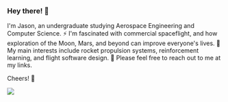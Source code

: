### Hey there! 👋

I'm Jason, an undergraduate studying Aerospace Engineering and Computer Science.
⚡ I'm fascinated with commercial spaceflight, and how exploration of the Moon, Mars, and beyond can improve everyone's lives.
🔭 My main interests include rocket propulsion systems, reinforcement learning, and flight software design. 
🌱 Please feel free to reach out to me at my links.

Cheers! 🍻

![](https://komarev.com/ghpvc/?username=JayChen35&color=ff69b4&style=plastic)

<!--
**JayChen35/JayChen35** is a ✨ _special_ ✨ repository because its `README.md` (this file) appears on your GitHub profile.

Here are some ideas to get you started:

- 🔭 I’m currently working on ...
- 🌱 I’m currently learning ...
- 👯 I’m looking to collaborate on ...
- 🤔 I’m looking for help with ...
- 💬 Ask me about ...
- 📫 How to reach me: ...
- 😄 Pronouns: ...
- ⚡ Fun fact: ...
-->
